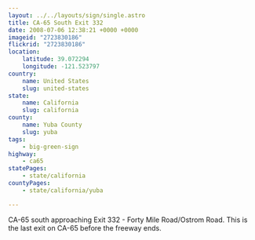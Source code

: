 ```yaml
---
layout: ../../layouts/sign/single.astro
title: CA-65 South Exit 332
date: 2008-07-06 12:38:21 +0000 +0000
imageid: "2723830186"
flickrid: "2723830186"
location:
    latitude: 39.072294
    longitude: -121.523797
country:
    name: United States
    slug: united-states
state:
    name: California
    slug: california
county:
    name: Yuba County
    slug: yuba
tags:
    - big-green-sign
highway:
    - ca65
statePages:
    - state/california
countyPages:
    - state/california/yuba

---
```

CA-65 south approaching Exit 332 - Forty Mile Road/Ostrom Road.  This is the last exit on CA-65 before the freeway ends.